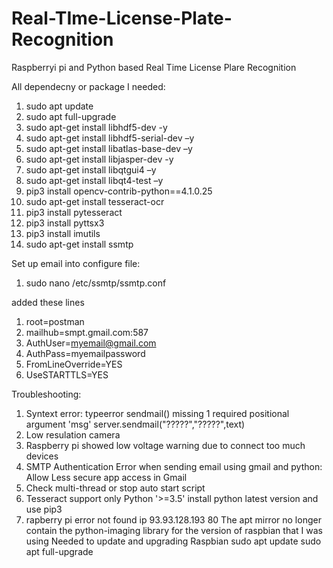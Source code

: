 # Real-TIme-License-Plate-Recognition
Raspberryi pi and Python based Real Time License Plare Recognition

All dependecny or package I needed:
1. sudo apt update
2. sudo apt full-upgrade
3. sudo apt-get install libhdf5-dev -y 
4. sudo apt-get install libhdf5-serial-dev –y 
5. sudo apt-get install libatlas-base-dev –y 
6. sudo apt-get install libjasper-dev -y
7. sudo apt-get install libqtgui4 –y
8. sudo apt-get install libqt4-test –y
9. pip3 install opencv-contrib-python==4.1.0.25
10. sudo apt-get install tesseract-ocr
11. pip3 install pytesseract
12. pip3 install pyttsx3
13. pip3 install imutils
14. sudo apt-get install ssmtp

Set up email into configure file:
1. sudo nano /etc/ssmtp/ssmtp.conf

added these lines

1. root=postman
2. mailhub=smpt.gmail.com:587
3. AuthUser=myemail@gmail.com
4. AuthPass=myemailpassword
5. FromLineOverride=YES
6. UseSTARTTLS=YES

Troubleshooting: 
1. Syntext error: typeerror sendmail() missing 1 required positional argument 'msg'
   server.sendmail("?????","?????",text)
2. Low resulation camera 
3. Raspberry pi showed low voltage warning due to connect too much devices   
4. SMTP Authentication Error when sending email using gmail and python: Allow Less secure app access in Gmail
5. Check multi-thread or stop auto start script
6. Tesseract support only Python '>=3.5'
    install python latest version and use pip3 
7. rapberry pi error not found ip 93.93.128.193 80
   The apt mirror no longer contain the python-imaging library for the version of raspbian that I was using
   Needed to update and upgrading Raspbian
   sudo apt update
   sudo apt full-upgrade
